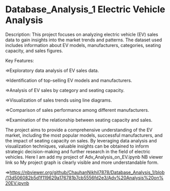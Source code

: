 # Database_Analysis_1 Electric Vehicle Analysis
Description:
This project focuses on analyzing electric vehicle (EV) sales data to gain insights into the market trends and patterns. The dataset used includes information about EV models, manufacturers, categories, seating capacity, and sales figures.

Key Features:

=>Exploratory data analysis of EV sales data.

=>Identification of top-selling EV models and manufacturers.

=>Analysis of EV sales by category and seating capacity.

=>Visualization of sales trends using line diagrams.

=>Comparison of sales performance among different manufacturers.

=>Examination of the relationship between seating capacity and sales.

The project aims to provide a comprehensive understanding of the EV market, including the most popular models, successful manufacturers, and the impact of seating capacity on sales. By leveraging data analysis and visualization techniques, valuable insights can be obtained to inform strategic decision-making and further research in the field of electric vehicles.
Here I am add my project of Adv_Analysis_on_EV.ipynb  NB viewer link so My project graph is clearly visible and more understandable form.

=>https://nbviewer.org/github/ChauhanNikhil7878/Database_Analysis_1/blob/13d506082b5d1f119629a176781b7cb5556fd2e3/Adv%20Analysis%20on%20EV.ipynb

